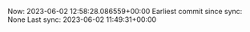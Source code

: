 Now: 2023-06-02 12:58:28.086559+00:00 Earliest commit since sync: None Last sync: 2023-06-02 11:49:31+00:00
